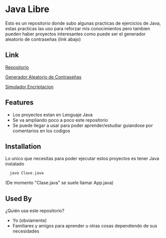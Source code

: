 
# Java Libre

Esto es un repositorio donde subo algunas practicas de ejercicios de Java, estas
 practicas las uso para reforzar mis conocimientos pero tambien pueden haber proyectos interesantes como puede ser el generador aleatorio de contraseñas (link abajo)


## Link

[Repositorio](https://github.com/MrCalvooo/JavaLibre)

[Generador Aleatorio de Contraseñas](https://github.com/MrCalvooo/JavaLibre/tree/main/Password%20Randomizer)

[Simulador Encriptacion](https://github.com/MrCalvooo/JavaLibre/tree/main/Archivos/SimulacionEncriptacion)
## Features

- Los proyectos estan en Lenguaje Java
- Se va ampliando poco a poco este repositorio
- Se puede llegar a usar para poder aprender/estudiar guiandose por comentarios en los codigos



## Installation

Lo unico que necesitas para poder ejecutar estos proyectos es tener Java instalado

```bash
  java Clase.java
```

(De momento "Clase.java" se suele llamar App.java)
## Used By

¿Quién usa este repositorio?

- Yo (obviamente)
- Familiares y amigos para aprender u otras cosas dependiendo de sus necesidades

